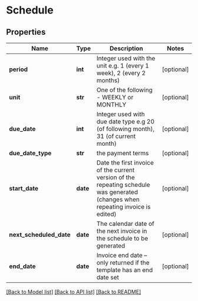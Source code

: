 # Schedule

## Properties
Name | Type | Description | Notes
------------ | ------------- | ------------- | -------------
**period** | **int** | Integer used with the unit e.g. 1 (every 1 week), 2 (every 2 months) | [optional] 
**unit** | **str** | One of the following - WEEKLY or MONTHLY | [optional] 
**due_date** | **int** | Integer used with due date type e.g 20 (of following month), 31 (of current month) | [optional] 
**due_date_type** | **str** | the payment terms | [optional] 
**start_date** | **date** | Date the first invoice of the current version of the repeating schedule was generated (changes when repeating invoice is edited) | [optional] 
**next_scheduled_date** | **date** | The calendar date of the next invoice in the schedule to be generated | [optional] 
**end_date** | **date** | Invoice end date – only returned if the template has an end date set | [optional] 

[[Back to Model list]](../README.md#documentation-for-models) [[Back to API list]](../README.md#documentation-for-api-endpoints) [[Back to README]](../README.md)


